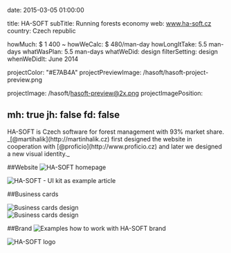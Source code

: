 date: 2015-03-05 01:00:00

title: HA-SOFT
subTitle: Running forests economy
web: www.ha-soft.cz
country: Czech republic

howMuch: $ 1 400 ~
howWeCalc: $ 480/man-day
howLongItTake: 5.5 man-days
whatWasPlan: 5.5 man-days
whatWeDid: design
filterSetting: design
whenWeDidIt: June 2014

projectColor: "#E7AB4A"
projectPreviewImage: /hasoft/hasoft-project-preview.png

projectImage: /hasoft/hasoft-preview@2x.png
projectImagePosition:


mh: true
jh: false
fd: false
---



<div id="description" class="description">
HA-SOFT is Czech software for forest management with 93% market share.
_[@martihalik](http://martinhalik.cz) first designed the website in cooperation with [@proficio](http://www.proficio.cz) and later we designed a new visual identity._
</div>

##Website
<img class="container-page"
  src="/hasoft/hasoft-home.png"
  srcset="/hasoft/hasoft-home@2x.png 2000w,
          /hasoft/hasoft-home.png 1280w,
          /hasoft/hasoft-home@small.png 800w,"
  sizes="100%"
  alt="HA-SOFT homepage">

<img class="container-page"
  src="/hasoft/article.png"
  srcset="/hasoft/article@2x.png 2000w,
          /hasoft/article.png 1280w,
          /hasoft/article@small.png 800w,"
  sizes="100%"
  alt="HA-SOFT - UI kit as example article">


##Business cards
<div class="portraits">
  <div class="portrait left">
    <img class="mobile-portrait"
    src="/hasoft/hasoft-business-cards-2.png"
    srcset="/hasoft/hasoft-business-cards-2@2x.png 2000w,
            /hasoft/hasoft-business-cards-2.png 1280w,
            /hasoft/hasoft-business-cards-2@small.png 800w,"
    sizes="100%"
    alt="Business cards design">
  </div>
  <div class="portrait right">
    <img class="mobile-portrait"
    src="/hasoft/hasoft-business-cards.png"
    srcset="/hasoft/hasoft-business-cards@2x.png 2000w,
            /hasoft/hasoft-business-cards.png 1280w,
            /hasoft/hasoft-business-cards@small.png 800w,"
    sizes="100%"
    alt="Business cards design">
  </div>
</div>

##Brand
<img class="container-page"
  src="/hasoft/hasoft-identity.png"
  srcset="/hasoft/hasoft-identity@2x.png 2000w,
          /hasoft/hasoft-identity.png 1280w,
          /hasoft/hasoft-identity@small.png 800w,"
  sizes="100%"
  alt="Examples how to work with HA-SOFT brand">

<img class="container-page"
  src="/hasoft/hasoft-identity.png"
  srcset="/hasoft/hasoft-logo@2x.png 2000w,
          /hasoft/hasoft-logo.png 1280w,
          /hasoft/hasoft-logo@small.png 800w,"
  sizes="100%"
  alt="HA-SOFT logo">
